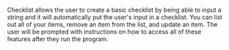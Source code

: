 Checklist allows the user to create a basic checklist by being able to input a string and it will automatically put the user's input 
in a checklist. You can list out all of your items, remove an item from the list, and update an item. The user will be
prompted with instructions on how to access all of these features after they run the program. 
